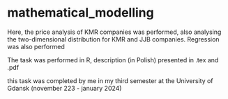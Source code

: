 # mathematical_modelling

Here, the price analysis of KMR companies was performed, also analysing the two-dimensional distribution for KMR and JJB companies. Regression was also performed

The task was performed in R, description (in Polish) presented in .tex and .pdf

this task was completed by me in my third semester at the University of Gdansk (november 223 - january 2024)
